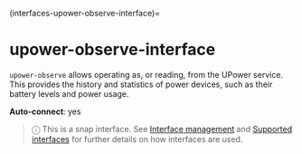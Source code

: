 (interfaces-upower-observe-interface)=
# upower-observe-interface

`upower-observe` allows operating as, or reading, from the UPower service. This provides the history and statistics of power devices, such as their battery levels and power usage.

**Auto-connect**: yes

> ⓘ  This is a snap interface. See [Interface management](/) and [Supported interfaces](/interfaces/index) for further details on how interfaces are used.

